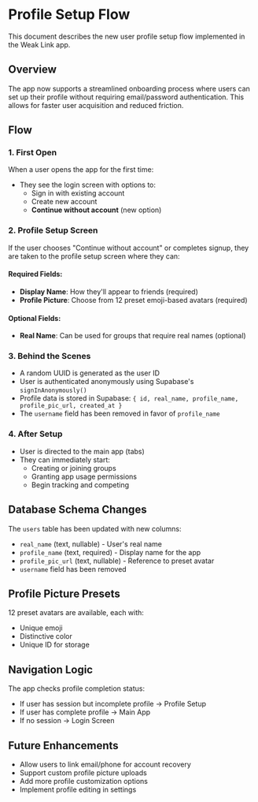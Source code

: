 # Profile Setup Flow

This document describes the new user profile setup flow implemented in the Weak Link app.

## Overview

The app now supports a streamlined onboarding process where users can set up their profile without requiring email/password authentication. This allows for faster user acquisition and reduced friction.

## Flow

### 1. First Open
When a user opens the app for the first time:
- They see the login screen with options to:
  - Sign in with existing account
  - Create new account
  - **Continue without account** (new option)

### 2. Profile Setup Screen
If the user chooses "Continue without account" or completes signup, they are taken to the profile setup screen where they can:

#### Required Fields:
- **Display Name**: How they'll appear to friends (required)
- **Profile Picture**: Choose from 12 preset emoji-based avatars (required)

#### Optional Fields:
- **Real Name**: Can be used for groups that require real names (optional)

### 3. Behind the Scenes
- A random UUID is generated as the user ID
- User is authenticated anonymously using Supabase's `signInAnonymously()`
- Profile data is stored in Supabase: `{ id, real_name, profile_name, profile_pic_url, created_at }`
- The `username` field has been removed in favor of `profile_name`

### 4. After Setup
- User is directed to the main app (tabs)
- They can immediately start:
  - Creating or joining groups
  - Granting app usage permissions
  - Begin tracking and competing

## Database Schema Changes

The `users` table has been updated with new columns:
- `real_name` (text, nullable) - User's real name
- `profile_name` (text, required) - Display name for the app
- `profile_pic_url` (text, nullable) - Reference to preset avatar
- `username` field has been removed

## Profile Picture Presets

12 preset avatars are available, each with:
- Unique emoji
- Distinctive color
- Unique ID for storage

## Navigation Logic

The app checks profile completion status:
- If user has session but incomplete profile → Profile Setup
- If user has complete profile → Main App
- If no session → Login Screen

## Future Enhancements

- Allow users to link email/phone for account recovery
- Support custom profile picture uploads
- Add more profile customization options
- Implement profile editing in settings

